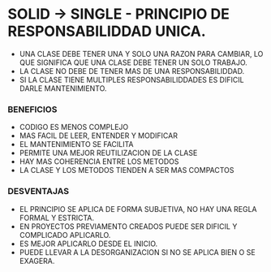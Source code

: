# SOLID -> SINGLE - PRINCIPIO DE RESPONSABILIDDAD UNICA.
* UNA CLASE DEBE TENER UNA Y SOLO UNA RAZON PARA CAMBIAR, LO QUE SIGNIFICA QUE UNA CLASE DEBE TENER UN SOLO TRABAJO.
* LA CLASE NO DEBE DE TENER MAS DE UNA RESPONSABILIDDAD.
* SI LA CLASE TIENE MULTIPLES RESPONSABILIDDADES ES DIFICIL DARLE MANTENIMIENTO.

### BENEFICIOS
* CODIGO ES MENOS COMPLEJO
* MAS FACIL DE LEER, ENTENDER Y MODIFICAR
* EL MANTENIMIENTO SE FACILITA
* PERMITE UNA MEJOR REUTILIZACION DE LA CLASE
* HAY MAS COHERENCIA ENTRE LOS METODOS
* LA CLASE Y LOS METODOS TIENDEN A SER MAS COMPACTOS

### DESVENTAJAS
* EL PRINCIPIO SE APLICA DE FORMA SUBJETIVA, NO HAY UNA REGLA FORMAL Y ESTRICTA.
* EN PROYECTOS PREVIAMENTO CREADOS PUEDE SER DIFICIL Y COMPLICADO APLICARLO.
* ES MEJOR APLICARLO DESDE EL INICIO.
* PUEDE LLEVAR A LA DESORGANIZACION SI NO SE APLICA BIEN O SE EXAGERA.
